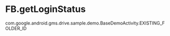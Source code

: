 FB.getLoginStatus
=================

com.google.android.gms.drive.sample.demo.BaseDemoActivity.EXISTING_FOLDER_ID

